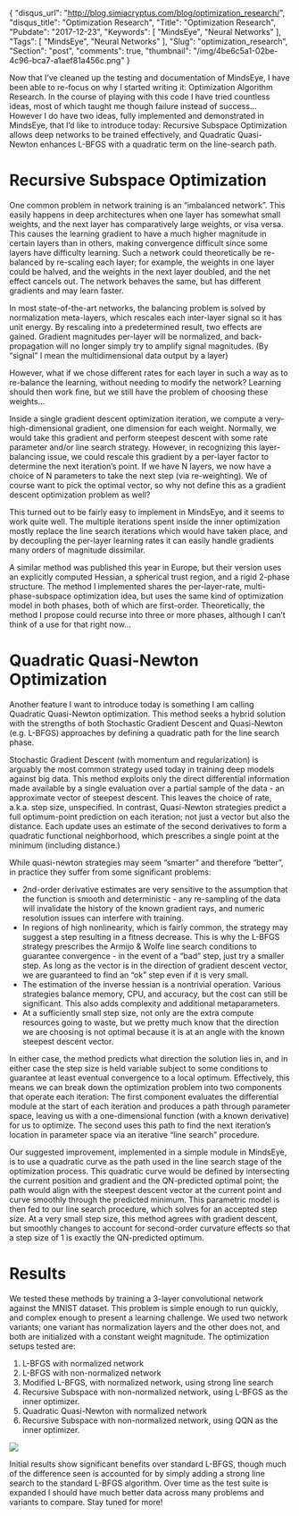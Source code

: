 {
  "disqus_url": "http://blog.simiacryptus.com/blog/optimization_research/",
  "disqus_title": "Optimization Research",
  "Title": "Optimization Research",
  "Pubdate": "2017-12-23",
  "Keywords": [
    "MindsEye",
    "Neural Networks"
  ],
  "Tags": [
    "MindsEye",
    "Neural Networks"
  ],
  "Slug": "optimization_research",
  "Section": "post",
  "comments": true,
  "thumbnail": "/img/4be6c5a1-02be-4c96-bca7-a1aef81a456c.png"
}

Now that I’ve cleaned up the testing and documentation of MindsEye, I have been able to re-focus on why I started writing it: Optimization Algorithm Research. In the course of playing with this code I have tried countless ideas, most of which taught me though failure instead of success... However I do have two ideas, fully implemented and demonstrated in MindsEye, that I’d like to introduce today: Recursive Subspace Optimization allows deep networks to be trained effectively, and Quadratic Quasi-Newton enhances L-BFGS with a quadratic term on the line-search path.

# Recursive Subspace Optimization

One common problem in network training is an “imbalanced network”. This easily happens in deep architectures when one layer has somewhat small weights, and the next layer has comparatively large weights, or visa versa. This causes the learning gradient to have a much higher magnitude in certain layers than in others, making convergence difficult since some layers have difficulty learning. Such a network could theoretically be re-balanced by re-scaling each layer; for example, the weights in one layer could be halved, and the weights in the next layer doubled, and the net effect cancels out. The network behaves the same, but has different gradients and may learn faster.

In most state-of-the-art networks, the balancing problem is solved by normalization meta-layers, which rescales each inter-layer signal so it has unit energy. By rescaling into a predetermined result, two effects are gained. Gradient magnitudes per-layer will be normalized, and back-propagation will no longer simply try to amplify signal magnitudes. (By “signal” I mean the multidimensional data output by a layer)

However, what if we chose different rates for each layer in such a way as to re-balance the learning, without needing to modify the network? Learning should then work fine, but we still have the problem of choosing these weights...

Inside a single gradient descent optimization iteration, we compute a very-high-dimensional gradient, one dimension for each weight. Normally, we would take this gradient and perform steepest descent with some rate parameter and/or line search strategy. However, in recognizing this layer-balancing issue, we could rescale this gradient by a per-layer factor to determine the next iteration’s  point. If we have N layers, we now have a choice of N parameters to take the next step (via re-weighting). We of course want to pick the optimal vector, so why not define this as a gradient descent optimization problem as well?

This turned out to be fairly easy to implement in MindsEye, and it seems to work quite well. The multiple iterations spent inside the inner optimization mostly replace the line search iterations which would have taken place, and by decoupling the per-layer learning rates it can easily handle gradients many orders of magnitude dissimilar.

A similar method was published this year in Europe, but their version uses an explicitly computed Hessian, a spherical trust region, and a rigid 2-phase structure. The method I implemented shares the per-layer-rate, multi-phase-subspace optimization idea, but uses the same kind of optimization model in both phases, both of which are first-order. Theoretically, the method I propose could recurse into three or more phases, although I can’t think of a use for that right now...

# Quadratic Quasi-Newton Optimization

Another feature I want to introduce today is something I am calling Quadratic Quasi-Newton optimization. This method seeks a hybrid solution with the strengths of both Stochastic Gradient Descent and Quasi-Newton (e.g. L-BFGS) approaches by defining a quadratic path for the line search phase.

Stochastic Gradient Descent (with momentum and regularization) is arguably the most common strategy used today in training deep models against big data. This method exploits only the direct differential information made available by a single evaluation over a partial sample of the data - an approximate vector of steepest descent. This leaves the choice of rate, a.k.a. step size, unspecified. In contrast, Quasi-Newton strategies predict a full optimum-point prediction on each iteration; not just a vector but also the distance. Each update uses an estimate of the second derivatives to form a quadratic functional neighborhood, which prescribes a single point at the minimum (including distance.)

While quasi-newton strategies may seem “smarter” and therefore “better”, in practice they suffer from some significant problems:

* 2nd-order derivative estimates are very sensitive to the assumption that the function is smooth and deterministic - any re-sampling of the data will invalidate the history of the known gradient rays, and numeric resolution issues can interfere with training.
* In regions of high nonlinearity, which is fairly common, the strategy may suggest a step resulting in a fitness decrease. This is why the L-BFGS strategy prescribes the Armijo &amp; Wolfe line search conditions to guarantee convergence - in the event of a “bad” step, just try a smaller step. As long as the vector is in the direction of gradient descent vector, we are guaranteed to find an “ok” step even if it is very small.
* The estimation of the inverse hessian is a nontrivial operation. Various strategies balance memory, CPU, and accuracy, but the cost can still be significant. This also adds complexity and additional metaparameters.
* At a sufficiently small step size, not only are the extra compute resources going to waste, but we pretty much know that the direction we are choosing is not optimal because it is at an angle with the known steepest descent vector.

In either case, the method predicts what direction the solution lies in, and in either case the step size is held variable subject to some conditions to guarantee at least eventual convergence to a local optimum. Effectively, this means we can break down the optimization problem into two components that operate each iteration: The first component evaluates the differential module at the start of each iteration and produces a path through parameter space, leaving us with a one-dimensional function (with a known derivative) for us to optimize. The second uses this path to find the next iteration’s location in parameter space via an iterative “line search” procedure.

Our suggested improvement, implemented in a simple module in MindsEye, is to use a quadratic curve as the path used in the line search stage of the optimization process. This quadratic curve would be defined by intersecting the current position and gradient and the QN-predicted optimal point; the path would align with the steepest descent vector at the current point and curve smoothly through the predicted minimum. This parametric model is then fed to our line search procedure, which solves for an accepted step size. At a very small step size, this method agrees with gradient descent, but smoothly changes to account for second-order curvature effects so that a step size of 1 is exactly the QN-predicted optimum.

# Results

We tested these methods by training a 3-layer convolutional network against the MNIST dataset. This problem is simple enough to run quickly, and complex enough to present a learning challenge. We used two network variants; one variant has normalization layers and the other does not, and both are initialized with a constant weight magnitude. The optimization setups tested are:

1. L-BFGS with normalized network
1. L-BFGS with non-normalized network
1. Modified L-BFGS, with normalized network, using strong line search
1. Recursive Subspace with non-normalized network, using L-BFGS as the inner optimizer.
1. Quadratic Quasi-Newton with normalized network
1. Recursive Subspace with non-normalized network, using QQN as the inner optimizer.

![](/img/4be6c5a1-02be-4c96-bca7-a1aef81a456c.png)

Initial results show significant benefits over standard L-BFGS, though much of the difference seen is accounted for by simply adding a strong line search to the standard L-BFGS algorithm. Over time as the test suite is expanded I should have much better data across many problems and variants to compare. Stay tuned for more!





